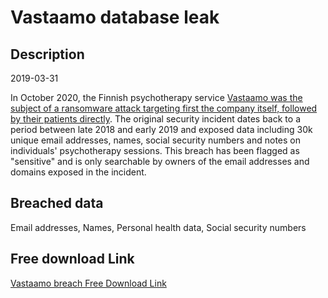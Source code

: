 # Vastaamo database leak

## Description

2019-03-31

In October 2020, the Finnish psychotherapy service <a href="https://www.wired.com/story/vastaamo-psychotherapy-patients-hack-data-breach/" target="_blank" rel="noopener">Vastaamo was the subject of a ransomware attack targeting first the company itself, followed by their patients directly</a>. The original security incident dates back to a period between late 2018 and early 2019 and exposed data including 30k unique email addresses, names, social security numbers and notes on individuals' psychotherapy sessions. This breach has been flagged as &quot;sensitive&quot; and is only searchable by owners of the email addresses and domains exposed in the incident.

## Breached data

Email addresses, Names, Personal health data, Social security numbers

## Free download Link

[Vastaamo breach Free Download Link](https://link-to.net/1229997/174.48798591692372/dynamic/?r=aHR0cHM6Ly93d3cubWVkaWFmaXJlLmNvbS92aWV3L2JrSHppQ3hMNUxrc0JtNS92YXN0YWFtby5maS9maWxl)
